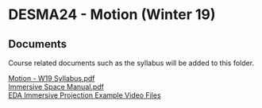 
# DESMA24 - Motion (Winter 19)
## Documents
Course related documents such as the syllabus will be added to this folder.

[Motion - W19 Syllabus.pdf](/Documents/Motion%20-%20W19%20Syllabus.pdf)  
[Immersive Space Manual.pdf](/Documents/Immersive%20Space%20Manual.pdf)  
[EDA Immersive Projection Example Video Files](https://drive.google.com/drive/folders/1WC8c30xVVsO-Aj59OPWJK8Gg-EMre0q1?usp=sharing)
